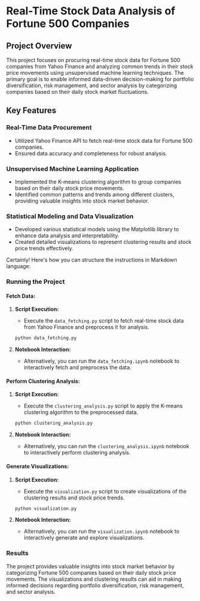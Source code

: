 # Real-Time Stock Data Analysis of Fortune 500 Companies

## Project Overview

This project focuses on procuring real-time stock data for Fortune 500 companies from Yahoo Finance and analyzing common trends in their stock price movements using unsupervised machine learning techniques. The primary goal is to enable informed data-driven decision-making for portfolio diversification, risk management, and sector analysis by categorizing companies based on their daily stock market fluctuations.

## Key Features

### Real-Time Data Procurement
- Utilized Yahoo Finance API to fetch real-time stock data for Fortune 500 companies.
- Ensured data accuracy and completeness for robust analysis.

### Unsupervised Machine Learning Application
- Implemented the K-means clustering algorithm to group companies based on their daily stock price movements.
- Identified common patterns and trends among different clusters, providing valuable insights into stock market behavior.

### Statistical Modeling and Data Visualization
- Developed various statistical models using the Matplotlib library to enhance data analysis and interpretability.
- Created detailed visualizations to represent clustering results and stock price trends effectively.

Certainly! Here's how you can structure the instructions in Markdown language:

### Running the Project

#### Fetch Data:

1. **Script Execution:**
   - Execute the `data_fetching.py` script to fetch real-time stock data from Yahoo Finance and preprocess it for analysis.

   ```bash
   python data_fetching.py
   ```

2. **Notebook Interaction:**
   - Alternatively, you can run the `data_fetching.ipynb` notebook to interactively fetch and preprocess the data.

#### Perform Clustering Analysis:

1. **Script Execution:**
   - Execute the `clustering_analysis.py` script to apply the K-means clustering algorithm to the preprocessed data.

   ```bash
   python clustering_analysis.py
   ```

2. **Notebook Interaction:**
   - Alternatively, you can run the `clustering_analysis.ipynb` notebook to interactively perform clustering analysis.

#### Generate Visualizations:

1. **Script Execution:**
   - Execute the `visualization.py` script to create visualizations of the clustering results and stock price trends.

   ```bash
   python visualization.py
   ```

2. **Notebook Interaction:**
   - Alternatively, you can run the `visualization.ipynb` notebook to interactively generate and explore visualizations.

### Results

The project provides valuable insights into stock market behavior by categorizing Fortune 500 companies based on their daily stock price movements. The visualizations and clustering results can aid in making informed decisions regarding portfolio diversification, risk management, and sector analysis.
